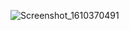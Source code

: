 
![Screenshot_1610370491](https://user-images.githubusercontent.com/48511954/104187097-2d036b80-5439-11eb-89f9-5213950ad7ca.png)

